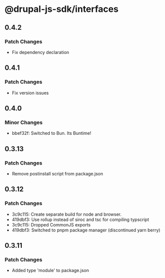 # @drupal-js-sdk/interfaces

## 0.4.2

### Patch Changes

- Fix dependency declaration

## 0.4.1

### Patch Changes

- Fix version issues

## 0.4.0

### Minor Changes

- bbef32f: Switched to Bun. Its Buntime!

## 0.3.13

### Patch Changes

- Remove postinstall script from package.json

## 0.3.12

### Patch Changes

- 3c9c115: Create separate build for node and browser.
- 419dbf3: Use rollup instead of siroc and tsc for compiling typscript
- 3c9c115: Dropped CommonJS exports
- 419dbf3: Switched to pnpm package manager (discontinued yarn berry)

## 0.3.11

### Patch Changes

- Added type 'module' to package.json
